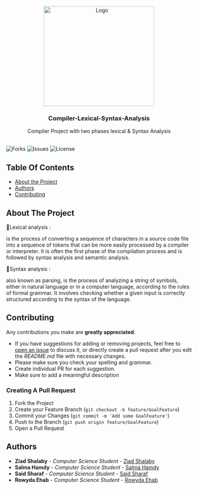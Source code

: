 
<br/>
<p align="center">
  <a href="https://github.com/ZeadShalaby/Compiler-lexical-Syntax-analysis">
          <img src="https://imgur.com/C1AuCeL.png?w=996" alt="Logo" width="300" height="270">

  </a>
    
<h3 align="center">Compiler-Lexical-Syntax-Analysis</h3>

  <p align="center">
   Compiler Project  with  two phases  lexical & Syntax Analysis
    <br/>
    <br/>
  </p>
  

![Forks](https://img.shields.io/github/forks/ZeadShalaby/Compiler-lexical-Syntax-analysis?style=social) ![Issues](https://img.shields.io/github/issues/ZeadShalaby/Compiler-lexical-Syntax-analysis) ![License](https://img.shields.io/github/license/ZeadShalaby/Compiler-lexical-Syntax-analysis)

## Table Of Contents

* [About the Project](#about-the-project)
* [Authors](#authors)
* [Contributing](#contributing)




## About The Project

📌Lexical analysis : 

is the process of converting a sequence of characters in a source code file into a sequence of tokens that can be more easily processed by a compiler or interpreter. It is often the first phase of the compilation process and is followed by syntax analysis and semantic analysis.

📌Syntax analysis :

also known as parsing, is the process of analyzing a string of symbols, either in natural language or in a computer language, according to the rules of formal grammar. It involves checking whether a given input is correctly structured according to the syntax of the language.


## Contributing

Any contributions you make are **greatly appreciated**.

* If you have suggestions for adding or removing projects, feel free
  to [open an issue](https://github.com/ZeadShalaby/Compiler-lexical-Syntax-analysis/issues/new) to discuss it, or directly
  create a pull request after you edit the *README.md* file with necessary changes.
* Please make sure you check your spelling and grammar.
* Create individual PR for each suggestion.
* Make sure to add a meaningful description

### Creating A Pull Request

1. Fork the Project
2. Create your Feature Branch (`git checkout -b feature/GoalFeature`)
3. Commit your Changes (`git commit -m 'Add some GoalFeature'`)
4. Push to the Branch (`git push origin feature/GoalFeature`)
5. Open a Pull Request



## Authors
* **Ziad Shalaby** - *Computer Science Student* - [Ziad Shalaby](https://github.com/ZeadShalaby)
* **Salma Hamdy** - *Computer Science Student* - [Salma Hamdy](https://github.com/salmaserag)
* **Said Sharaf** - *Computer Science Student* - [Said Sharaf](https://github.com/Saidsharaf)
* **Rowyda Ehab** - *Computer Science Student* - [Rowyda Ehab](https://github.com/RowydaEhab8)


